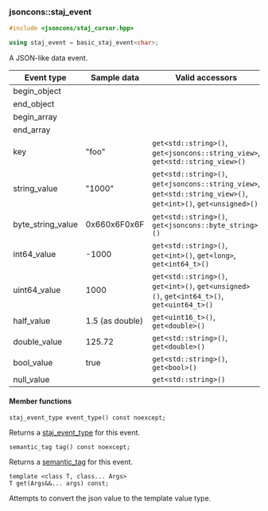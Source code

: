 ### jsoncons::staj_event

```c++
#include <jsoncons/staj_cursor.hpp>

using staj_event = basic_staj_event<char>;
```

A JSON-like data event.

| Event type        | Sample data | Valid accessors |
|-------------------|------------------------|-----------------|
| begin_object      |                        | |            
| end_object        |                        | |
| begin_array       |                        | |
| end_array         |                        | |
| key               | "foo"                  | `get<std::string>()`, `get<jsoncons::string_view>`, `get<std::string_view>()` |
| string_value      | "1000"                 | `get<std::string>()`, `get<jsoncons::string_view>`, `get<std::string_view>()`, `get<int>()`, `get<unsigned>()` |
| byte_string_value | 0x660x6F0x6F           | `get<std::string>()`, `get<jsoncons::byte_string>()` |
| int64_value       | -1000                  | `get<std::string>()`, `get<int>()`, `get<long>`, `get<int64_t>()` |
| uint64_value      | 1000                   | `get<std::string>()`, `get<int>()`, `get<unsigned>()`, `get<int64_t>()`, `get<uint64_t>()` |
| half_value        | 1.5 (as double)        | `get<uint16_t>()`, `get<double>()` |
| double_value      | 125.72                 | `get<std::string>()`, `get<double>()` |
| bool_value        | true                   | `get<std::string>()`, `get<bool>()` |
| null_value        |                        | `get<std::string>()` |

#### Member functions

    staj_event_type event_type() const noexcept;
Returns a [staj_event_type](staj_event_type.md) for this event.

    semantic_tag tag() const noexcept;
Returns a [semantic_tag](semantic_tag.md) for this event.

    template <class T, class... Args>
    T get(Args&&... args) const;
Attempts to convert the json value to the template value type.


